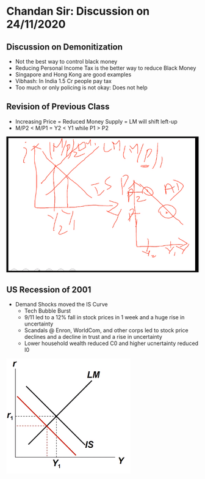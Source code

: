 # Chandan Sir: Discussion on 24/11/2020

## Discussion on Demonitization
- Not the best way to control black money
- Reducing Personal Income Tax is the better way to reduce Black Money
- Singapore and Hong Kong are good examples
- Vibhash: In India 1.5 Cr people pay tax
- Too much or only policing is not okay: Does not help

## Revision of Previous Class
- Increasing Price = Reduced Money Supply = LM will shift left-up
- M/P2 < M/P1 = Y2 < Y1 while P1 > P2
<img src="https://github.com/vasudev89/Term2-MEE/blob/master/Pic%201.PNG">

## US Recession of 2001
- Demand Shocks moved the IS Curve
	- Tech Bubble Burst
	- 9/11 led to a 12% fall in stock prices in 1 week and a huge rise in uncertainty
	- Scandals @ Enron, WorldCom, and other corps led to stock price declines and a decline in trust and a rise in uncertainty
	- Lower household wealth reduced C0 and higher ucnertainty reduced I0
<img src="https://github.com/vasudev89/Term2-MEE/blob/master/Pic%202.PNG">

